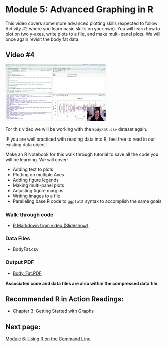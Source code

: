 Module 5: Advanced Graphing in R
================

This video covers some more advanced plotting skills (expected to follow
Activity \#2 where you learn basic skills on your own). You will learn
how to plot on two y-axes, write plots to a file, and make multi-panel
plots. We will once again revisit the body fat data.

## Video \#4

[![](images/mq5.jpeg)](https://youtu.be/0DvFDWHnzQ8)

For this video we will be working with the `BodyFat.csv` dataset again.

IF you are well practiced with reading data into R, feel free to read in
our existing data object.

Make an R Notebook for this walk through tutorial to save all the code
you will be learning. We will cover:

- Adding text to plots
- Plotting on multiple Axes
- Adding figure legends
- Making multi-panel plots
- Adjusting figure margins
- Writing images to a file
- Paralleling base R code to `ggplot2` syntax to accomplish the same
  goals

### Walk-through code

- [R Markdown from video
  (Slideshow)](docs/5.03.Advanced_Graphing_in_R.html)

### Data Files

- BodyFat.csv

### Output PDF

- [Body_Fat.PDF](docs/Body_Fat.pdf)

**Associated code and data files are also within the compressed data
file.**

## Recommended R in Action Readings:

- Chapter 3: Getting Started with Graphs

## Next page:

[Module 6: Using R on the Command Line](docs/module6.md)
